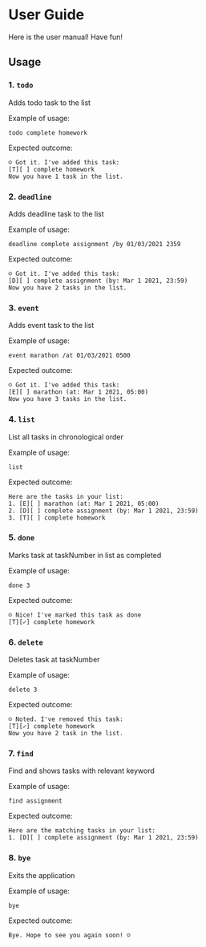 # User Guide
Here is the user manual! Have fun!

## Usage

### 1. `todo`
Adds todo task to the list

Example of usage:

`todo complete homework`

Expected outcome:

`☺ Got it. I've added this task:`\
    `[T][ ] complete homework`\
`Now you have 1 task in the list.`

### 2. `deadline`
Adds deadline task to the list

Example of usage:

`deadline complete assignment /by 01/03/2021 2359`

Expected outcome:

`☺ Got it. I've added this task:`\
`[D][ ] complete assignment (by: Mar 1 2021, 23:59)`\
`Now you have 2 tasks in the list.`

### 3. `event`
Adds event task to the list

Example of usage:

`event marathon /at 01/03/2021 0500`

Expected outcome:

`☺ Got it. I've added this task:`\
`[E][ ] marathon (at: Mar 1 2021, 05:00)`\
`Now you have 3 tasks in the list.`

### 4. `list`
List all tasks in chronological order

Example of usage:

`list`

Expected outcome:

`Here are the tasks in your list:`\
`1. [E][ ] marathon (at: Mar 1 2021, 05:00) `\
`2. [D][ ] complete assignment (by: Mar 1 2021, 23:59)`\
`3. [T][ ] complete homework`

### 5. `done`
Marks task at taskNumber in list as completed

Example of usage:

`done 3`

Expected outcome:

`☺ Nice! I've marked this task as done`\
`[T][✓] complete homework`

### 6. `delete`
Deletes task at taskNumber

Example of usage:

`delete 3`

Expected outcome:

`☺ Noted. I've removed this task:`\
`[T][✓] complete homework`\
`Now you have 2 task in the list.`

### 7. `find`
Find and shows tasks with relevant keyword

Example of usage:

`find assignment`

Expected outcome:

`Here are the matching tasks in your list:`\
`1. [D][ ] complete assignment (by: Mar 1 2021, 23:59)`

### 8. `bye`
Exits the application

Example of usage:

`bye`

Expected outcome:

`Bye. Hope to see you again soon! ☺`
